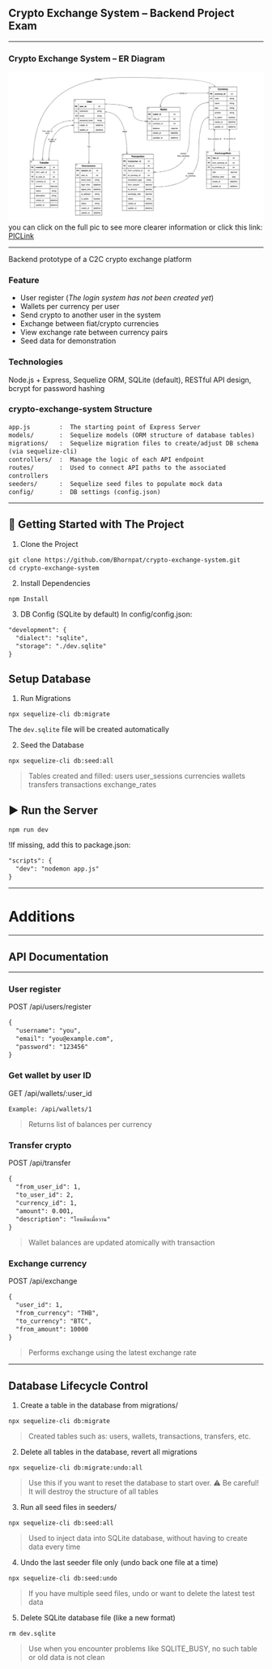 ## Crypto Exchange System – Backend Project Exam 

---

### Crypto Exchange System – ER Diagram
![ERD](./ERD_Pic/crypto.drawio1.png)
you can click on the full pic to see more clearer information or click this link: [PICLink](./ERD_Pic/crypto.drawio1.png)

---

Backend prototype of a C2C crypto exchange platform

### Feature
- User register (*The login system has not been created yet*)
- Wallets per currency per user
- Send crypto to another user in the system
- Exchange between fiat/crypto currencies
- View exchange rate between currency pairs
- Seed data for demonstration

### Technologies
Node.js + Express, 
Sequelize ORM, 
SQLite (default), 
RESTful API design, 
bcrypt for password hashing

### crypto-exchange-system Structure
```
app.js        :  The starting point of Express Server
models/       :  Sequelize models (ORM structure of database tables)
migrations/   :  Sequelize migration files to create/adjust DB schema (via sequelize-cli)
controllers/  :  Manage the logic of each API endpoint
routes/       :  Used to connect API paths to the associated controllers
seeders/      :  Sequelize seed files to populate mock data
config/       :  DB settings (config.json)
```
---


## 🚀 Getting Started with The Project

1. Clone the Project
```
git clone https://github.com/Bhornpat/crypto-exchange-system.git
cd crypto-exchange-system
```

2. Install Dependencies
```
npm Install
```

3. DB Config (SQLite by default) 
In config/config.json:
```
"development": {
  "dialect": "sqlite",
  "storage": "./dev.sqlite"
}
```

## Setup Database

1. Run Migrations

```
npx sequelize-cli db:migrate
```
The `dev.sqlite` file will be created automatically


2. Seed the Database

```
npx sequelize-cli db:seed:all
```
> Tables created and filled:
users 
user_sessions
currencies 
wallets   
transfers
transactions 
exchange_rates


## ▶️ Run the Server


```
npm run dev
```
!If missing, add this to package.json:
```
"scripts": {
  "dev": "nodemon app.js"
}
```

---

# Additions
----
## API Documentation
----
### User register

POST /api/users/register
```
{
  "username": "you",
  "email": "you@example.com",
  "password": "123456"
}
```

### Get wallet by user ID

GET /api/wallets/:user_id
```
Example: /api/wallets/1
```
>Returns list of balances per currency


### Transfer crypto

POST /api/transfer

```
{
  "from_user_id": 1,
  "to_user_id": 2,
  "currency_id": 1,
  "amount": 0.001,
  "description": "โอนคืนเมื่อวาน"
}
```
>Wallet balances are updated atomically with transaction


### Exchange currency

POST /api/exchange

```
{
  "user_id": 1,
  "from_currency": "THB",
  "to_currency": "BTC",
  "from_amount": 10000
}
```
>Performs exchange using the latest exchange rate

---

## Database Lifecycle Control

1. Create a table in the database from migrations/
```
npx sequelize-cli db:migrate
```
>Created tables such as: users, wallets, transactions, transfers, etc.



2. Delete all tables in the database, revert all migrations
```
npx sequelize-cli db:migrate:undo:all
```
>Use this if you want to reset the database to start over. ⚠️ Be careful! It will destroy the structure of all tables 



3. Run all seed files in seeders/
```
npx sequelize-cli db:seed:all
```
>Used to inject data into SQLite database, without having to create data every time



4. Undo the last seeder file only (undo back one file at a time)
```
npx sequelize-cli db:seed:undo
```
>If you have multiple seed files, undo or want to delete the latest test data



5. Delete SQLite database file (like a new format)
```
rm dev.sqlite
```
>Use when you encounter problems like SQLITE_BUSY, no such table or old data is not clean
